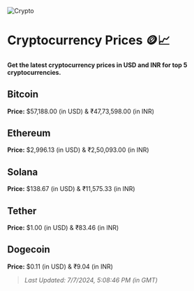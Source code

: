
![Crypto](https://www.techguide.com.au/wp-content/uploads/2020/11/crypto3.jpeg)

# Cryptocurrency Prices 🪙📈

#### Get the latest cryptocurrency prices in USD and INR for top 5 cryptocurrencies.

## Bitcoin

**Price:** $57,188.00 (in USD) & ₹47,73,598.00 (in INR)

## Ethereum

**Price:** $2,996.13 (in USD) & ₹2,50,093.00 (in INR)

## Solana

**Price:** $138.67 (in USD) & ₹11,575.33 (in INR)

## Tether

**Price:** $1.00 (in USD) & ₹83.46 (in INR)

## Dogecoin

**Price:** $0.11 (in USD) & ₹9.04 (in INR)

> _Last Updated: 7/7/2024, 5:08:46 PM (in GMT)_

